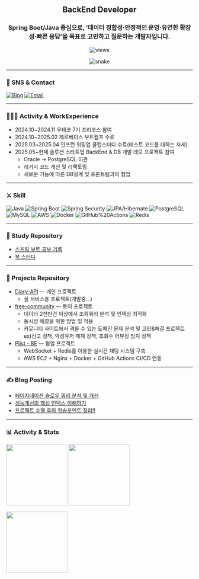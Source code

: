 <div align="center">

## BackEnd Developer
### Spring Boot/Java 중심으로, ‘데이터 정합성·안정적인 운영·유연한 확장성·빠른 응답’을 목표로 고민하고 질문하는 개발자입니다.
  
<img src="https://komarev.com/ghpvc/?username=chulhyun96&label=Profile%20Views&color=0e75b6&style=flat" alt="views" />
  
![snake](https://github.com/chulhyun96/chulhyun96/blob/output/github-contribution-grid-snake.svg)

</div>


---

### 📨 SNS & Contact
[![Blog](https://img.shields.io/badge/Tech%20Blog-12100E?style=flat&logo=dev.to&logoColor=white)](https://bebetter-forme.tistory.com)
[![Email](https://img.shields.io/badge/Email-181717?style=flat&logo=gmail&logoColor=white)](mailto:tghy4@naver.com)

---
### 🧑🏻‍💻 Activity & WorkExperience
- 2024.10~2024.11 우테코 7기 프리코스 참여
- 2024.10~2025.02 제로베이스 부트캠프 수료
- 2025.03~2025.04 인프런 워밍업 클럽스터디 수료(테스트 코드를 대하는 자세)
- 2025.05~현재 솔루션 스타트업 BackEnd & DB 개발 데모 프로젝트 참여
  - Oracle -> PostgreSQL 이관
  - 레거시 코드 개선 및 리팩토링
  - 새로운 기능에 따른 DB설계 및 프론트팀과의 협업

---
### ⚔️ Skill
![Java](https://img.shields.io/badge/Java-007396?style=for-the-badge&logo=openjdk&logoColor=white)
![Spring Boot](https://img.shields.io/badge/Spring%20Boot-6DB33F?style=for-the-badge&logo=springboot&logoColor=white)
![Spring Security](https://img.shields.io/badge/Spring%20Security-6DB33F?style=for-the-badge&logo=springsecurity&logoColor=white)
![JPA/Hibernate](https://img.shields.io/badge/JPA%2FHibernate-59666C?style=for-the-badge&logo=hibernate&logoColor=white)
![PostgreSQL](https://img.shields.io/badge/PostgreSQL-336791?style=for-the-badge&logo=postgresql&logoColor=white)
![MySQL](https://img.shields.io/badge/MySQL-4479A1?style=for-the-badge&logo=mysql&logoColor=white)
![AWS](https://img.shields.io/badge/AWS-232F3E?style=for-the-badge&logo=amazon-aws&logoColor=white)
![Docker](https://img.shields.io/badge/Docker-2496ED?style=for-the-badge&logo=docker&logoColor=white)
![GitHub%20Actions](https://img.shields.io/badge/GitHub%20Actions-2088FF?style=for-the-badge&logo=github-actions&logoColor=white)
![Redis](https://img.shields.io/badge/Redis-DC382D?style=for-the-badge&logo=redis&logoColor=white)

---

### 📖 Study Repository
- [스프링 부트 공부 기록](https://github.com/chulhyun96?tab=repositories&q=spring)  
- [북 스터디](https://github.com/chulhyun96?tab=repositories&q=book)
---

### 🚀 Projects Repository
- [Diary-API](https://github.com/chulhyun96/Diary-API) — 개인 프로젝트
  - 실 서비스용 프로젝트(개발중...)
- [free-community](https://github.com/chulhyun96/REPO_B) — 토이 프로젝트
  - 데이터 2천만건 이상에서 조회쿼리 분석 및 인덱싱 최적화
  - 동시성 해결을 위한 방법 및 적용
  - 커뮤니티 사이트에서 겪을 수 있는 도메인 문제 분석 및 고민&해결 프로젝트 ex)신고 정책, 악성유저 제재 정책, 조회수 어뷰징 방지 정책
- [Plist - BE](https://github.com/Plist-ZB/plist-backend) — 협업 프로젝트
  - WebSocket + Redis를 이용한 실시간 채팅 시스템 구축
  - AWS EC2 + Nginx + Docker + GitHub Actions CI/CD 연동
---
### ✍️ Blog Posting
- [페이지네이션 슬로우 쿼리 분석 및 개선](https://bebetter-forme.tistory.com/103)
- [성능개선의 핵심 인덱스 이해하기](https://bebetter-forme.tistory.com/94)
- [프로젝트 수행 후의 학습포인트 정리!!](https://bebetter-forme.tistory.com/category/%ED%94%84%EB%A1%9C%EC%A0%9D%ED%8A%B8%20%EC%9D%B4%EC%8A%88%20%EB%B0%8F%20%EB%AA%B0%EB%9E%90%EB%8D%98%EC%A0%90%20%EC%A0%95%EB%A6%AC)

---

### 📊 Activity & Stats
<p>
  <img height="165" src="https://github-readme-stats.vercel.app/api?username=chulhyun96&show_icons=true&theme=transparent" />
  <img height="165" src="https://github-readme-streak-stats.herokuapp.com/?user=chulhyun96&theme=transparent" />
</p>
<p>
  <img height="165" src="https://github-readme-stats.vercel.app/api/top-langs/?username=chulhyun96&layout=compact&langs_count=8&theme=transparent" />
</p>
